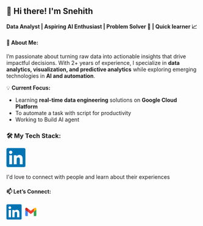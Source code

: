 ## 👋 Hi there! I'm **Snehith**  
**Data Analyst | Aspiring AI Enthusiast | Problem Solver 🚀 | Quick learner 📈**  


#### 🌟 **About Me:**  
I’m passionate about turning raw data into actionable insights that drive impactful decisions. With 2+ years of experience, I specialize in **data analytics, visualization, and predictive analytics** while exploring emerging technologies in **AI and automation**.  

💡 **Current Focus:**  
- Learning **real-time data engineering** solutions on **Google Cloud Platform**
- To automate a task with script for productivity  
- Working to Build AI agent    

### 🛠️ **My Tech Stack:** 
[<img src="https://github.com/kathisnehith/Portfolio/blob/c11a2632cb209ca388d08e00dd9910355d7a9ea1/images/LinkedIn_logo.png" width="50" height="50"/>](https://www.linkedin.com/in/snehithreddykathi/) 

I'd love to connect with people and learn about their experiences
#### 📫 **Let’s Connect:**  

[<img src="https://github.com/kathisnehith/Portfolio/blob/c11a2632cb209ca388d08e00dd9910355d7a9ea1/images/LinkedIn_logo.png" width="40" height="40"/>](https://www.linkedin.com/in/snehithreddykathi/)      [<img src="https://github.com/kathisnehith/Portfolio/blob/c11a2632cb209ca388d08e00dd9910355d7a9ea1/images/mail.png" width="40" height="40"/>](mailto:kathisnehithreddy@gmail.com)



<!--
**kathisnehith/kathisnehith** is a ✨ _special_ ✨ repository because its `README.md` (this file) appears on your GitHub profile.

Here are some ideas to get you started:

- 🔭 I’m currently working on ...
- 🌱 I’m currently learning ...
- 👯 I’m looking to collaborate on ...
- 🤔 I’m looking for help with ...
- 💬 Ask me about ...
- 📫 How to reach me: ...
- 😄 Pronouns: ...
- ⚡ Fun fact: ...
-->
